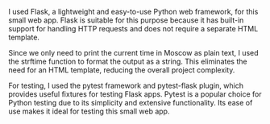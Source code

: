I used Flask, a lightweight and easy-to-use Python web framework, for this small web app. Flask is suitable for this purpose because it has built-in support for handling HTTP requests and does not require a separate HTML template.

Since we only need to print the current time in Moscow as plain text, I used the strftime function to format the output as a string. This eliminates the need for an HTML template, reducing the overall project complexity.

For testing, I used the pytest framework and pytest-flask plugin, which provides useful fixtures for testing Flask apps. Pytest is a popular choice for Python testing due to its simplicity and extensive functionality. Its ease of use makes it ideal for testing this small web app.